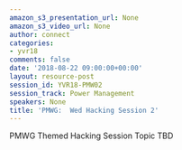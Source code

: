 ```yaml
---
amazon_s3_presentation_url: None
amazon_s3_video_url: None
author: connect
categories:
- yvr18
comments: false
date: '2018-08-22 09:00:00+00:00'
layout: resource-post
session_id: YVR18-PMW02
session_track: Power Management
speakers: None
title: 'PMWG:  Wed Hacking Session 2'
---
```


PMWG Themed Hacking Session Topic TBD